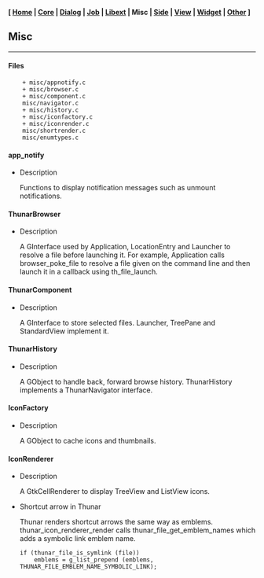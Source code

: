 **[ [Home](00-Home.html) | [Core](01-Core.html) | [Dialog](02-Dialog.html) | [Job](03-Job.html) | [Libext](04-Libext.html) | Misc | [Side](06-Side.html) | [View](07-View.html) | [Widget](08-Widget.html) | [Other](99-Other.html) ]**

## Misc

---

#### Files

```
    + misc/appnotify.c
    + misc/browser.c
    + misc/component.c
    misc/navigator.c
    + misc/history.c
    + misc/iconfactory.c
    + misc/iconrender.c
    misc/shortrender.c
    misc/enumtypes.c
```


#### app_notify

* Description
    
    Functions to display notification messages such as unmount notifications.


#### ThunarBrowser
    
* Description

    A GInterface used by Application, LocationEntry and Launcher to
    resolve a file before launching it. For example, Application calls
    browser_poke_file to resolve a file given on the command line and
    then launch it in a callback using th_file_launch.


#### ThunarComponent

* Description

    A GInterface to store selected files. Launcher, TreePane and StandardView
    implement it.


#### ThunarHistory

* Description

    A GObject to handle back, forward browse history. ThunarHistory
    implements a ThunarNavigator interface.


#### IconFactory

* Description
    
    A GObject to cache icons and thumbnails.


#### IconRenderer

* Description
    
    A GtkCellRenderer to display TreeView and ListView icons.

* Shortcut arrow in Thunar
    
    Thunar renders shortcut arrows the same way as emblems.
    thunar_icon_renderer_render calls thunar_file_get_emblem_names which
    adds a symbolic link emblem name.
    
    ```
    if (thunar_file_is_symlink (file))
        emblems = g_list_prepend (emblems, THUNAR_FILE_EMBLEM_NAME_SYMBOLIC_LINK);
    ```



